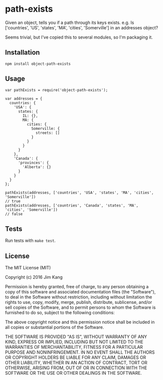 path-exists
==================

Given an object, tells you if a path through its keys exists. e.g. Is ['countries', 'US', 'states', 'MA', 'cities', 'Somerville'] in an addresses object?

Seems trivial, but I've copied this to several modules, so I'm packaging it.

Installation
------------

    npm install object-path-exists

Usage
-----

    var pathExists = require('object-path-exists');

    var addresses = {
      countries: {
        'USA': {
          states: {
            IL: {},
            MA: {
              cities: {
                Somerville: {
                  streets: []
                }
              }
            }
          }
        },
        'Canada': {
          'provinces': {
            'Alberta': {}
          }
        }
      }
    };

    pathExists(addresses, ['countries', 'USA', 'states', 'MA', 'cities', 'Somerville'])
    // true
    pathExists(addresses, ['countries', 'Canada', 'states', 'MA', 'cities', 'Somerville'])
    // false

Tests
-----

Run tests with `make test`.

License
-------

The MIT License (MIT)

Copyright (c) 2016 Jim Kang

Permission is hereby granted, free of charge, to any person obtaining a copy
of this software and associated documentation files (the "Software"), to deal
in the Software without restriction, including without limitation the rights
to use, copy, modify, merge, publish, distribute, sublicense, and/or sell
copies of the Software, and to permit persons to whom the Software is
furnished to do so, subject to the following conditions:

The above copyright notice and this permission notice shall be included in
all copies or substantial portions of the Software.

THE SOFTWARE IS PROVIDED "AS IS", WITHOUT WARRANTY OF ANY KIND, EXPRESS OR
IMPLIED, INCLUDING BUT NOT LIMITED TO THE WARRANTIES OF MERCHANTABILITY,
FITNESS FOR A PARTICULAR PURPOSE AND NONINFRINGEMENT. IN NO EVENT SHALL THE
AUTHORS OR COPYRIGHT HOLDERS BE LIABLE FOR ANY CLAIM, DAMAGES OR OTHER
LIABILITY, WHETHER IN AN ACTION OF CONTRACT, TORT OR OTHERWISE, ARISING FROM,
OUT OF OR IN CONNECTION WITH THE SOFTWARE OR THE USE OR OTHER DEALINGS IN
THE SOFTWARE.
